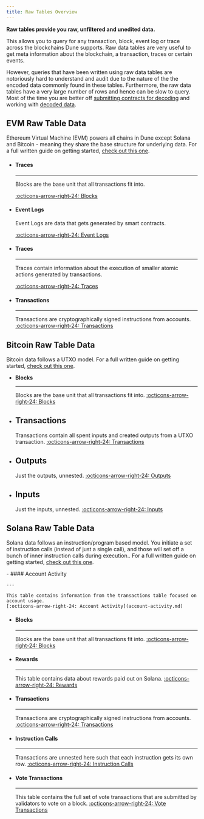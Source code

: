 ```yaml
---
title: Raw Tables Overview
---
```


**Raw tables provide you raw, unfiltered and unedited data.**

This allows you to query for any transaction, block, event log or trace across the blockchains Dune supports.  Raw data tables are very useful to get meta information about the blockchain, a transaction, traces or certain events.

However, queries that have been written using raw data tables are notoriously hard to understand and audit due to the nature of the the encoded data commonly found in these tables. Furthermore, the raw data tables have a very large number of rows and hence can be slow to query. Most of the time you are better off [submitting contracts for decoding](../../app/decoding-contracts.md) and working with [decoded data](../decoded/index.md).

## EVM Raw Table Data

Ethereum Virtual Machine (EVM) powers all chains in Dune except Solana and Bitcoin - meaning they share the base structure for underlying data. For a full written guide on getting started, [check out this one](https://web3datadegens.substack.com/p/a-basic-wizard-guide-to-dune-sql).

<div class="grid cards" markdown>

-   #### Traces

    ---

    Blocks are the base unit that all transactions fit into.

    [:octicons-arrow-right-24: Blocks](blocks.md)

-   #### Event Logs

    Event Logs are data that gets generated by smart contracts.

    [:octicons-arrow-right-24: Event Logs](event-logs.md)

-   #### Traces

    ---

    Traces contain information about the execution of smaller atomic actions generated by transactions.

    [:octicons-arrow-right-24: Traces](traces.md)

-   #### Transactions  
    
    ---  
    
    Transactions are cryptographically signed instructions from accounts.  
    [:octicons-arrow-right-24: Transactions](transactions.md)

</div>

## Bitcoin Raw Table Data

Bitcoin data follows a UTXO model. For a full written guide on getting started, [check out this one](https://web3datadegens.substack.com/p/how-to-analyze-bitcoin-data-with).

<div class="grid cards" markdown>

-   **Blocks**

    ---

    Blocks are the base unit that all transactions fit into.
    [:octicons-arrow-right-24: Blocks](blocks.md)

-   **Transactions**
    ---
    Transactions contain all spent inputs and created outputs from a UTXO transaction.
    [:octicons-arrow-right-24: Transactions](transactions.md)

-   **Outputs**
    ---
    Just the outputs, unnested.
    [:octicons-arrow-right-24: Outputs](outputs.md)

-   **Inputs**
    ---
    Just the inputs, unnested.
    [:octicons-arrow-right-24: Inputs](inputs.md)
</div>

## Solana Raw Table Data

Solana data follows an instruction/program based model. You initiate a set of instruction calls (instead of just a single call), and those will set off a bunch of inner instruction calls during execution.. For a full written guide on getting started, [check out this one](https://web3datadegens.substack.com/p/how-to-analyze-bitcoin-data-with).

<div class="grid cards" markdown>
-   #### Account Activity

    ---

    This table contains information from the transactions table focused on account usage.
    [:octicons-arrow-right-24: Account Activity](account-activity.md)

-   #### Blocks

    ---

    Blocks are the base unit that all transactions fit into.
    [:octicons-arrow-right-24: Blocks](blocks.md)

-   #### Rewards

    ---

    This table contains data about rewards paid out on Solana.
    [:octicons-arrow-right-24: Rewards](rewards.md)

-   #### Transactions

    ---

    Transactions are cryptographically signed instructions from accounts.
    [:octicons-arrow-right-24: Transactions](transactions.md)

-   #### Instruction Calls

    ---

    Transactions are unnested here such that each instruction gets its own row.
    [:octicons-arrow-right-24: Instruction Calls](instruction-calls.md)

-   #### Vote Transactions

    ---

    This table contains the full set of vote transactions that are submitted by validators to vote on a block.
    [:octicons-arrow-right-24: Vote Transactions](vote-transactions.md)
</div>
